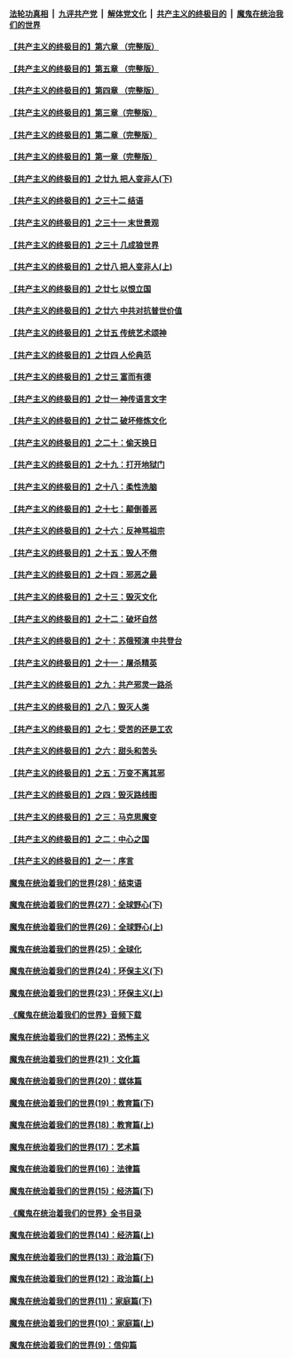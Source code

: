 ####  [法轮功真相](../../../../basic/blob/master/README.md?t=04220201) &nbsp;|&nbsp; [九评共产党](../../../../9ping.md/blob/master/README.md?t=04220201) &nbsp;|&nbsp; [解体党文化](../../../../jtdwh.md/blob/master/README.md?t=04220201)  &nbsp;|&nbsp; [共产主义的终极目的](../../../../gczydzjmd.md/blob/master/README.md?t=04220201) &nbsp;|&nbsp; [魔鬼在统治我们的世界](../../../../mgztzwmdsj.md/blob/master/README.md?t=04220201) 

#### [【共产主义的终极目的】第六章 （完整版）](../pages/nsc422/n11428913.md?t=04220201) 

#### [【共产主义的终极目的】第五章 （完整版）](../pages/nsc422/n11428912.md?t=04220201) 

#### [【共产主义的终极目的】第四章 （完整版）](../pages/nsc422/n11428907.md?t=04220201) 

#### [【共产主义的终极目的】第三章（完整版）](../pages/nsc422/n11428848.md?t=04220201) 

#### [【共产主义的终极目的】第二章（完整版）](../pages/nsc422/n11428831.md?t=04220201) 

#### [【共产主义的终极目的】第一章（完整版）](../pages/nsc422/n11417651.md?t=04220201) 

#### [【共产主义的终极目的】之廿九 把人变非人(下)](../pages/nsc422/n11344140.md?t=04220201) 

#### [【共产主义的终极目的】之三十二 结语](../pages/nsc422/n11360535.md?t=04220201) 

#### [【共产主义的终极目的】之三十一 末世景观](../pages/nsc422/n11351129.md?t=04220201) 

#### [【共产主义的终极目的】之三十 几成狼世界](../pages/nsc422/n11348280.md?t=04220201) 

#### [【共产主义的终极目的】之廿八 把人变非人(上)](../pages/nsc422/n11340492.md?t=04220201) 

#### [【共产主义的终极目的】之廿七 以恨立国](../pages/nsc422/n11336944.md?t=04220201) 

#### [【共产主义的终极目的】之廿六 中共对抗普世价值](../pages/nsc422/n11324785.md?t=04220201) 

#### [【共产主义的终极目的】之廿五 传统艺术颂神](../pages/nsc422/n11296396.md?t=04220201) 

#### [【共产主义的终极目的】之廿四 人伦典范](../pages/nsc422/n11296397.md?t=04220201) 

#### [【共产主义的终极目的】之廿三 富而有德](../pages/nsc422/n11283598.md?t=04220201) 

#### [【共产主义的终极目的】之廿一 神传语言文字](../pages/nsc422/n11263265.md?t=04220201) 

#### [【共产主义的终极目的】之廿二 破坏修炼文化](../pages/nsc422/n11245728.md?t=04220201) 

#### [【共产主义的终极目的】之二十：偷天换日](../pages/nsc422/n11238846.md?t=04220201) 

#### [【共产主义的终极目的】之十九：打开地狱门](../pages/nsc422/n11206376.md?t=04220201) 

#### [【共产主义的终极目的】之十八：柔性洗脑](../pages/nsc422/n11199994.md?t=04220201) 

#### [【共产主义的终极目的】之十七：颠倒善恶](../pages/nsc422/n11179782.md?t=04220201) 

#### [【共产主义的终极目的】之十六：反神骂祖宗](../pages/nsc422/n11166798.md?t=04220201) 

#### [【共产主义的终极目的】之十五：毁人不倦](../pages/nsc422/n11166792.md?t=04220201) 

#### [【共产主义的终极目的】之十四：邪恶之最](../pages/nsc422/n11150249.md?t=04220201) 

#### [【共产主义的终极目的】之十三：毁灭文化](../pages/nsc422/n11135227.md?t=04220201) 

#### [【共产主义的终极目的】之十二：破坏自然](../pages/nsc422/n11135214.md?t=04220201) 

#### [【共产主义的终极目的】之十：苏俄预演 中共登台](../pages/nsc422/n11118424.md?t=04220201) 

#### [【共产主义的终极目的】之十一：屠杀精英](../pages/nsc422/n11118442.md?t=04220201) 

#### [【共产主义的终极目的】之九：共产邪灵一路杀](../pages/nsc422/n11114139.md?t=04220201) 

#### [【共产主义的终极目的】之八：毁灭人类](../pages/nsc422/n11108503.md?t=04220201) 

#### [【共产主义的终极目的】之七：受苦的还是工农](../pages/nsc422/n11101809.md?t=04220201) 

#### [【共产主义的终极目的】之六：甜头和苦头](../pages/nsc422/n11096971.md?t=04220201) 

#### [【共产主义的终极目的】之五：万变不离其邪](../pages/nsc422/n11091285.md?t=04220201) 

#### [【共产主义的终极目的】之四：毁灭路线图](../pages/nsc422/n11086284.md?t=04220201) 

#### [【共产主义的终极目的】之三：马克思魔变](../pages/nsc422/n11061941.md?t=04220201) 

#### [【共产主义的终极目的】之二：中心之国](../pages/nsc422/n11047728.md?t=04220201) 

#### [【共产主义的终极目的】之一：序言](../pages/nsc422/n11086077.md?t=04220201) 

#### [魔鬼在统治着我们的世界(28)：结束语](../pages/nsc422/n10936246.md?t=04220201) 

#### [魔鬼在统治着我们的世界(27)：全球野心(下)](../pages/nsc422/n10928319.md?t=04220201) 

#### [魔鬼在统治着我们的世界(26)：全球野心(上)](../pages/nsc422/n10900318.md?t=04220201) 

#### [魔鬼在统治着我们的世界(25)：全球化](../pages/nsc422/n10788205.md?t=04220201) 

#### [魔鬼在统治着我们的世界(24)：环保主义(下)](../pages/nsc422/n10695307.md?t=04220201) 

#### [魔鬼在统治着我们的世界(23)：环保主义(上)](../pages/nsc422/n10688613.md?t=04220201) 

#### [《魔鬼在统治着我们的世界》音频下载](../pages/nsc422/n10635553.md?t=04220201) 

#### [魔鬼在统治着我们的世界(22)：恐怖主义](../pages/nsc422/n10614727.md?t=04220201) 

#### [魔鬼在统治着我们的世界(21)：文化篇](../pages/nsc422/n10597706.md?t=04220201) 

#### [魔鬼在统治着我们的世界(20)：媒体篇](../pages/nsc422/n10586579.md?t=04220201) 

#### [魔鬼在统治着我们的世界(19)：教育篇(下)](../pages/nsc422/n10564808.md?t=04220201) 

#### [魔鬼在统治着我们的世界(18)：教育篇(上)](../pages/nsc422/n10526970.md?t=04220201) 

#### [魔鬼在统治着我们的世界(17)：艺术篇](../pages/nsc422/n10499093.md?t=04220201) 

#### [魔鬼在统治着我们的世界(16)：法律篇](../pages/nsc422/n10485969.md?t=04220201) 

#### [魔鬼在统治着我们的世界(15)：经济篇(下)](../pages/nsc422/n10469975.md?t=04220201) 

#### [《魔鬼在统治着我们的世界》全书目录](../pages/nsc422/n10464261.md?t=04220201) 

#### [魔鬼在统治着我们的世界(14)：经济篇(上)](../pages/nsc422/n10457370.md?t=04220201) 

#### [魔鬼在统治着我们的世界(13)：政治篇(下)](../pages/nsc422/n10448270.md?t=04220201) 

#### [魔鬼在统治着我们的世界(12)：政治篇(上)](../pages/nsc422/n10444576.md?t=04220201) 

#### [魔鬼在统治着我们的世界(11)：家庭篇(下)](../pages/nsc422/n10440961.md?t=04220201) 

#### [魔鬼在统治着我们的世界(10)：家庭篇(上)](../pages/nsc422/n10435448.md?t=04220201) 

#### [魔鬼在统治着我们的世界(9)：信仰篇](../pages/nsc422/n10432159.md?t=04220201) 

